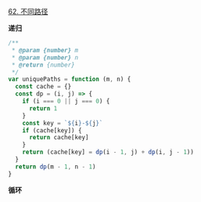 [62. 不同路径](https://leetcode.cn/problems/unique-paths/)

**递归**

```javascript
/**
 * @param {number} m
 * @param {number} n
 * @return {number}
 */
var uniquePaths = function (m, n) {
  const cache = {}
  const dp = (i, j) => {
    if (i === 0 || j === 0) {
      return 1
    }
    const key = `${i}-${j}`
    if (cache[key]) {
      return cache[key]
    }
    return (cache[key] = dp(i - 1, j) + dp(i, j - 1))
  }
  return dp(m - 1, n - 1)
}
```

**循环**
